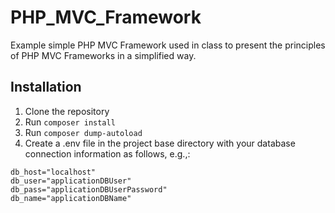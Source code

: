 # PHP_MVC_Framework

Example simple PHP MVC Framework used in class to present the principles of PHP MVC Frameworks in a simplified way.

## Installation

1. Clone the repository
2. Run `composer install`
3. Run `composer dump-autoload`
4. Create a .env file in the project base directory with your database connection information as follows, e.g.,:
```
db_host="localhost"
db_user="applicationDBUser"
db_pass="applicationDBUserPassword"
db_name="applicationDBName"
```
